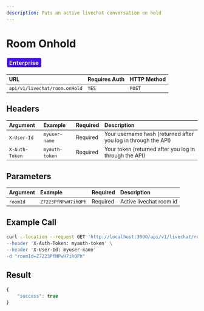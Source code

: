 ```yaml
---
description: Puts an active livechat conversation on hold
---
```


# Room Onhold

![](../../../../../.gitbook/assets/enterprise.jpg)

| URL | Requires Auth | HTTP Method |
| :--- | :--- | :--- |
| `api/v1/livechat/room.onHold` | `YES` | `POST` |

## Headers

| Argument | Example | Required | Description |
| :--- | :--- | :--- | :--- |
| `X-User-Id` | `myuser-name` | Required | Your username hash \(returned after you log in through the API\) |
| `X-Auth-Token` | `myauth-token` | Required | Your token \(returned after you log in through the API\) |

## Parameters

| Argument | Example | Required | Description |
| :--- | :--- | :--- | :--- |
| `roomId` | `Z7223PfNPwH7ihQPh` | Required | Active livechat room id |

## Example Call

```bash
curl --location --request GET 'http://localhost:3000/api/v1/livechat/room.onHold \
--header 'X-Auth-Token: myauth-token' \
--header 'X-User-Id: myuser-name'
-d "roomId=Z7223PfNPwH7ihQPh"
```

## Result

```javascript
{
    "success": true
}
```

